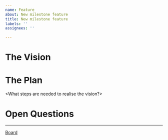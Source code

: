 ```yaml
---
name: Feature
about: New milestone feature
title: New milestone feature
labels: ''
assignees: ''

---
```


# The Vision
<Describe here what this milestone is about and where the journey should go>

# The Plan
<What steps are needed to realise the vision?>

# Open Questions
<Leave open questions or tasks where the community could help>

---
[Board](link)
